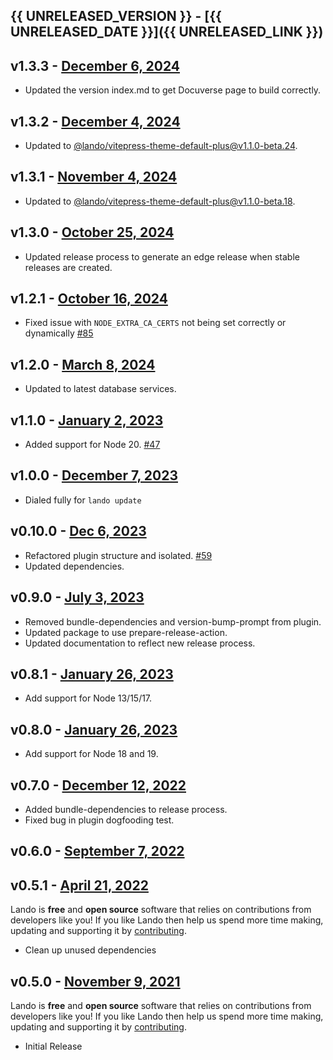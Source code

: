 ## {{ UNRELEASED_VERSION }} - [{{ UNRELEASED_DATE }}]({{ UNRELEASED_LINK }})

## v1.3.3 - [December 6, 2024](https://github.com/lando/node/releases/tag/v1.3.3)

* Updated the version index.md to get Docuverse page to build correctly.

## v1.3.2 - [December 4, 2024](https://github.com/lando/node/releases/tag/v1.3.2)

* Updated to [@lando/vitepress-theme-default-plus@v1.1.0-beta.24](https://github.com/lando/vitepress-theme-default-plus/releases/tag/v1.1.0-beta.24).

## v1.3.1 - [November 4, 2024](https://github.com/lando/node/releases/tag/v1.3.1)

* Updated to [@lando/vitepress-theme-default-plus@v1.1.0-beta.18](https://github.com/lando/vitepress-theme-default-plus/releases/tag/v1.1.0-beta.18).

## v1.3.0 - [October 25, 2024](https://github.com/lando/node/releases/tag/v1.3.0)

* Updated release process to generate an edge release when stable releases are created.

## v1.2.1 - [October 16, 2024](https://github.com/lando/node/releases/tag/v1.2.1)

* Fixed issue with `NODE_EXTRA_CA_CERTS` not being set correctly or dynamically [#85](https://github.com/lando/node/issues/85)

## v1.2.0 - [March 8, 2024](https://github.com/lando/node/releases/tag/v1.2.0)

* Updated to latest database services.

## v1.1.0 - [January 2, 2023](https://github.com/lando/node/releases/tag/v1.1.0)

* Added support for Node 20. [#47](https://github.com/lando/node/issues/47)

## v1.0.0 - [December 7, 2023](https://github.com/lando/node/releases/tag/v1.0.0)

* Dialed fully for `lando update`

## v0.10.0 - [Dec 6, 2023](https://github.com/lando/node/releases/tag/v0.10.0)

* Refactored plugin structure and isolated. [#59](https://github.com/lando/node/pull/59)
* Updated dependencies.

## v0.9.0 - [July 3, 2023](https://github.com/lando/node/releases/tag/v0.9.0)

* Removed bundle-dependencies and version-bump-prompt from plugin.
* Updated package to use prepare-release-action.
* Updated documentation to reflect new release process.

## v0.8.1 - [January 26, 2023](https://github.com/lando/node/releases/tag/v0.8.1)

* Add support for Node 13/15/17.

## v0.8.0 - [January 26, 2023](https://github.com/lando/node/releases/tag/v0.8.0)

* Add support for Node 18 and 19.

## v0.7.0 - [December 12, 2022](https://github.com/lando/node/releases/tag/v0.7.0)

* Added bundle-dependencies to release process.
* Fixed bug in plugin dogfooding test.

## v0.6.0 - [September 7, 2022](https://github.com/lando/node/releases/tag/v0.6.0)

## v0.5.1 - [April 21, 2022](https://github.com/lando/node/releases/tag/v0.5.1)

Lando is **free** and **open source** software that relies on contributions from developers like you! If you like Lando then help us spend more time making, updating and supporting it by [contributing](https://github.com/sponsors/lando).

* Clean up unused dependencies

## v0.5.0 - [November 9, 2021](https://github.com/lando/node/releases/tag/v0.5.0)

Lando is **free** and **open source** software that relies on contributions from developers like you! If you like Lando then help us spend more time making, updating and supporting it by [contributing](https://github.com/sponsors/lando).

* Initial Release
